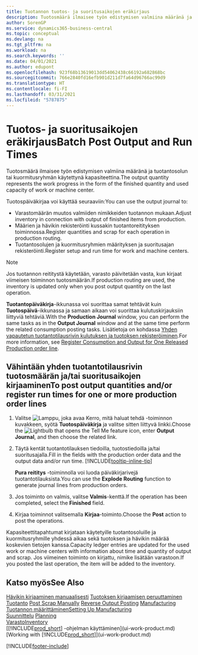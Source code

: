 ```yaml
---
title: Tuotannon tuotos- ja suoritusaikojen eräkirjaus
description: Tuotosmäärä ilmaisee työn edistymisen valmiina määränä ja tuotantosolun tai kuormitusryhmän käytettynä kapasiteettina.
author: SorenGP
ms.service: dynamics365-business-central
ms.topic: conceptual
ms.devlang: na
ms.tgt_pltfrm: na
ms.workload: na
ms.search.keywords: ''
ms.date: 04/01/2021
ms.author: edupont
ms.openlocfilehash: 923f68b13619013dd54062438c66192a682868bc
ms.sourcegitcommit: 766e2840fd16efb901d211d7fa64d96766ac99d9
ms.translationtype: HT
ms.contentlocale: fi-FI
ms.lasthandoff: 03/31/2021
ms.locfileid: "5787875"
---
```

# <a name="batch-post-output-and-run-times"></a><span data-ttu-id="e3bc9-103">Tuotos- ja suoritusaikojen eräkirjaus</span><span class="sxs-lookup"><span data-stu-id="e3bc9-103">Batch Post Output and Run Times</span></span>
<span data-ttu-id="e3bc9-104">Tuotosmäärä ilmaisee työn edistymisen valmiina määränä ja tuotantosolun tai kuormitusryhmän käytettynä kapasiteettina.</span><span class="sxs-lookup"><span data-stu-id="e3bc9-104">The output quantity represents the work progress in the form of the finished quantity and used capacity of work or machine center.</span></span>

<span data-ttu-id="e3bc9-105">Tuotospäiväkirjaa voi käyttää seuraaviin:</span><span class="sxs-lookup"><span data-stu-id="e3bc9-105">You can use the output journal to:</span></span>
*  <span data-ttu-id="e3bc9-106">Varastomäärän muutos valmiiden nimikkeiden tuotannon mukaan.</span><span class="sxs-lookup"><span data-stu-id="e3bc9-106">Adjust inventory in connection with output of finished items from production.</span></span>
*  <span data-ttu-id="e3bc9-107">Määrien ja hävikin rekisteröinti kussakin tuotantoreitityksen toiminnossa.</span><span class="sxs-lookup"><span data-stu-id="e3bc9-107">Register quantities and scrap for each operation in production routing.</span></span>
*  <span data-ttu-id="e3bc9-108">Tuotantosolujen ja kuormitusryhmien määrityksen ja suoritusajan rekisteröinti.</span><span class="sxs-lookup"><span data-stu-id="e3bc9-108">Register setup and run time for work and machine centers.</span></span>

> [!NOTE]
> <span data-ttu-id="e3bc9-109">Jos tuotannon reititystä käytetään, varasto päivitetään vasta, kun kirjaat viimeisen toiminnon tuotosmäärän.</span><span class="sxs-lookup"><span data-stu-id="e3bc9-109">If production routing are used, the inventory is updated only when you post output quantity on the last operation.</span></span>

<span data-ttu-id="e3bc9-110">**Tuotantopäiväkirja**-ikkunassa voi suorittaa samat tehtävät kuin **Tuotospäivä**-ikkunassa ja samaan aikaan voi suorittaa kulutuskirjauksiin liittyviä tehtäviä.</span><span class="sxs-lookup"><span data-stu-id="e3bc9-110">With the **Production Journal** window, you can perform the same tasks as in the **Output Journal** window and at the same time perform the related consumption posting tasks.</span></span> <span data-ttu-id="e3bc9-111">Lisätietoja on kohdassa [Yhden vapautetun tuotantotilausrivin kulutuksen ja tuotoksen rekisteröiminen](production-how-to-register-consumption-and-output.md).</span><span class="sxs-lookup"><span data-stu-id="e3bc9-111">For more information, see [Register Consumption and Output for One Released Production order line](production-how-to-register-consumption-and-output.md).</span></span>

## <a name="to-post-output-quantities-andor-register-run-times-for-one-or-more-production-order-lines"></a><span data-ttu-id="e3bc9-112">Vähintään yhden tuotantotilausrivin tuotosmäärän ja/tai suoritusaikojen kirjaaminen</span><span class="sxs-lookup"><span data-stu-id="e3bc9-112">To post output quantities and/or register run times for one or more production order lines</span></span>
1. <span data-ttu-id="e3bc9-113">Valitse ![Lamppu, joka avaa Kerro, mitä haluat tehdä -toiminnon](media/ui-search/search_small.png "Kerro, mitä haluat tehdä") kuvakkeen, syötä **Tuotospäiväkirja** ja valitse sitten liittyvä linkki.</span><span class="sxs-lookup"><span data-stu-id="e3bc9-113">Choose the ![Lightbulb that opens the Tell Me feature](media/ui-search/search_small.png "Tell me what you want to do") icon, enter **Output Journal**, and then choose the related link.</span></span>  
2. <span data-ttu-id="e3bc9-114">Täytä kentät tuotantotilauksen tiedoilla, tuotostiedoilla ja/tai suoritusajalla.</span><span class="sxs-lookup"><span data-stu-id="e3bc9-114">Fill in the fields with the production order data and the output data and/or run time.</span></span> [!INCLUDE[tooltip-inline-tip](includes/tooltip-inline-tip_md.md)]
  
    <span data-ttu-id="e3bc9-115">**Pura reititys** -toiminnolla voi luoda päiväkirjarivejä tuotantotilauksista.</span><span class="sxs-lookup"><span data-stu-id="e3bc9-115">You can use the **Explode Routing** function to generate journal lines from production orders.</span></span>
  
4. <span data-ttu-id="e3bc9-116">Jos toiminto on valmis, valitse **Valmis**-kenttä.</span><span class="sxs-lookup"><span data-stu-id="e3bc9-116">If the operation has been completed, select the **Finished** field.</span></span>  
5. <span data-ttu-id="e3bc9-117">Kirjaa toiminnot valitsemalla **Kirjaa**-toiminto.</span><span class="sxs-lookup"><span data-stu-id="e3bc9-117">Choose the **Post** action to post the operations.</span></span> 
 
<span data-ttu-id="e3bc9-118">Kapasiteettitapahtumat kirjataan käytetyille tuotantosoluille ja kuormitusryhmille yhdessä aikaa sekä tuotoksen ja hävikin määrää koskevien tietojen kanssa.</span><span class="sxs-lookup"><span data-stu-id="e3bc9-118">Capacity ledger entries are updated for the used work or machine centers with information about time and quantity of output and scrap.</span></span> <span data-ttu-id="e3bc9-119">Jos viimeinen toiminto on kirjattu, nimike lisätään varastoon.</span><span class="sxs-lookup"><span data-stu-id="e3bc9-119">If you posted the last operation, the item will be added to the inventory.</span></span> 

## <a name="see-also"></a><span data-ttu-id="e3bc9-120">Katso myös</span><span class="sxs-lookup"><span data-stu-id="e3bc9-120">See Also</span></span>  
<span data-ttu-id="e3bc9-121">[Hävikin kirjaaminen manuaalisesti](production-how-to-post-scrap.md)
[Tuotoksen kirjaamisen peruuttaminen](production-how-to-reverse-output-posting.md)
[Tuotanto](production-manage-manufacturing.md)  </span><span class="sxs-lookup"><span data-stu-id="e3bc9-121">[Post Scrap Manually](production-how-to-post-scrap.md)
[Reverse Output Posting](production-how-to-reverse-output-posting.md)
[Manufacturing](production-manage-manufacturing.md)  </span></span>  
[<span data-ttu-id="e3bc9-122">Tuotannon määrittäminen</span><span class="sxs-lookup"><span data-stu-id="e3bc9-122">Setting Up Manufacturing</span></span>](production-configure-production-processes.md)  
<span data-ttu-id="e3bc9-123">[Suunnittelu](production-planning.md)    </span><span class="sxs-lookup"><span data-stu-id="e3bc9-123">[Planning](production-planning.md)    </span></span>  
[<span data-ttu-id="e3bc9-124">Varasto</span><span class="sxs-lookup"><span data-stu-id="e3bc9-124">Inventory</span></span>](inventory-manage-inventory.md)  
<span data-ttu-id="e3bc9-125">[[!INCLUDE[prod_short](includes/prod_short.md)] -ohjelman käyttäminen](ui-work-product.md)</span><span class="sxs-lookup"><span data-stu-id="e3bc9-125">[Working with [!INCLUDE[prod_short](includes/prod_short.md)]](ui-work-product.md)</span></span>


[!INCLUDE[footer-include](includes/footer-banner.md)]
